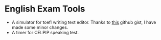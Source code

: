 # English Exam Tools
- A simulator for toefl writing text editor. Thanks to [this](https://gist.github.com/damianesteban/6227805) github gist, I have made some minor changes.
- A timer for CELPIP speaking test.
